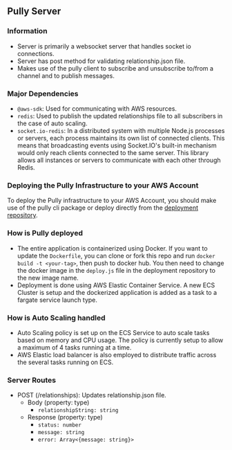 ## Pully Server

### Information

- Server is primarily a websocket server that handles socket io connections.
- Server has post method for validating relationship.json file.
- Makes use of the pully client to subscribe and unsubscribe to/from a channel and to publish messages.

### Major Dependencies

- `@aws-sdk`: Used for communicating with AWS resources.
- `redis`: Used to publish the updated relationships file to all subscribers in the case of auto scaling.
- `socket.io-redis`: In a distributed system with multiple Node.js processes or servers, each process maintains its own list of connected clients. This means that broadcasting events using Socket.IO's built-in mechanism would only reach clients connected to the same server. This library allows all instances or servers to communicate with each other through Redis.

### Deploying the Pully Infrastructure to your AWS Account

To deploy the Pully infrastructure to your AWS Account, you should make use of the pully cli package or deploy directly from the [deployment repository](https://github.com/Pully-Infra/pully-deploy).

### How is Pully deployed

- The entire application is containerized using Docker. If you want to update the `Dockerfile`, you can clone or fork this repo and run `docker build -t <your-tag>`, then push to docker hub. You then need to change the docker image in the `deploy.js` file in the deployment repository to the new image name.
- Deployment is done using AWS Elastic Container Service. A new ECS Cluster is setup and the dockerized application is added as a task to a fargate service launch type.

### How is Auto Scaling handled

- Auto Scaling policy is set up on the ECS Service to auto scale tasks based on memory and CPU usage. The policy is currently setup to allow a maximum of 4 tasks running at a time.
- AWS Elastic load balancer is also employed to distribute traffic across the several tasks running on ECS.

### Server Routes

- POST (/relationships): Updates relationship.json file.
  - Body (property: type)
    - `relationshipString: string`
  - Response (property: type)
    - `status: number`
    - `message: string`
    - `error: Array<{message: string}>`
